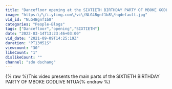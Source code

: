 ```yaml
---
title: "Dancefloor opening at the SIXTIETH BIRTHDAY PARTY OF MBOKE GODLIVE NTUA"
image: "https:\/\/i.ytimg.com\/vi\/NLG4Bgnf1b8\/hqdefault.jpg"
vid_id: "NLG4Bgnf1b8"
categories: "People-Blogs"
tags: ["Dancefloor","opening","SIXTIETH"]
date: "2022-03-14T13:23:46+03:00"
vid_date: "2021-09-09T14:25:19Z"
duration: "PT13M51S"
viewcount: "30"
likeCount: "1"
dislikeCount: ""
channel: "sdo dschang"
---
```

{% raw %}This video presents the main parts of the SIXTIETH BIRTHDAY PARTY OF MBOKE GODLIVE NTUA{% endraw %}
